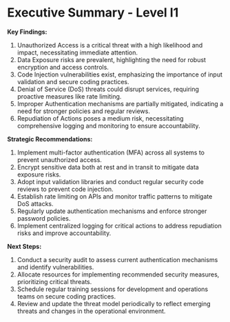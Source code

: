 # Executive Summary - Level l1

**Key Findings:**
1. Unauthorized Access is a critical threat with a high likelihood and impact, necessitating immediate attention.
2. Data Exposure risks are prevalent, highlighting the need for robust encryption and access controls.
3. Code Injection vulnerabilities exist, emphasizing the importance of input validation and secure coding practices.
4. Denial of Service (DoS) threats could disrupt services, requiring proactive measures like rate limiting.
5. Improper Authentication mechanisms are partially mitigated, indicating a need for stronger policies and regular reviews.
6. Repudiation of Actions poses a medium risk, necessitating comprehensive logging and monitoring to ensure accountability.

**Strategic Recommendations:**
1. Implement multi-factor authentication (MFA) across all systems to prevent unauthorized access.
2. Encrypt sensitive data both at rest and in transit to mitigate data exposure risks.
3. Adopt input validation libraries and conduct regular security code reviews to prevent code injection.
4. Establish rate limiting on APIs and monitor traffic patterns to mitigate DoS attacks.
5. Regularly update authentication mechanisms and enforce stronger password policies.
6. Implement centralized logging for critical actions to address repudiation risks and improve accountability.

**Next Steps:**
1. Conduct a security audit to assess current authentication mechanisms and identify vulnerabilities.
2. Allocate resources for implementing recommended security measures, prioritizing critical threats.
3. Schedule regular training sessions for development and operations teams on secure coding practices.
4. Review and update the threat model periodically to reflect emerging threats and changes in the operational environment.

